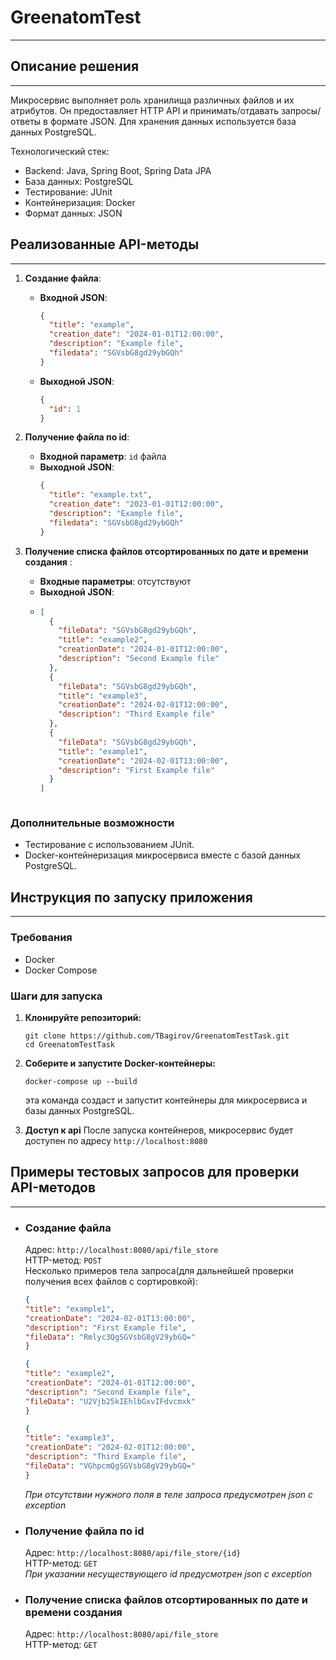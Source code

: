 # GreenatomTest
___
 

## Описание решения
___

Микросервис выполняет роль хранилища различных файлов и их атрибутов.
Он предоставляет HTTP API и принимать/отдавать запросы/ответы в формате JSON.
Для хранения данных используется база данных PostgreSQL.

Технологический стек:
+ Backend: Java, Spring Boot, Spring Data JPA
+ База данных: PostgreSQL
+ Тестирование: JUnit
+ Контейнеризация: Docker
+ Формат данных: JSON

## Реализованные API-методы
___
1. **Создание файла**:
    - **Входной JSON**:
      ```json
      {
        "title": "example",
        "creation_date": "2024-01-01T12:00:00",
        "description": "Example file",
        "filedata": "SGVsbG8gd29ybGQh"  
      }
      ```
    - **Выходной JSON**:
      ```json
      {
        "id": 1
      }
      ```

2. **Получение файла по id**:
    - **Входной параметр**: `id` файла
    - **Выходной JSON**:
      ```json
      {
        "title": "example.txt",
        "creation_date": "2023-01-01T12:00:00",
        "description": "Example file",
        "filedata": "SGVsbG8gd29ybGQh"   
      }
      ```

3. **Получение списка файлов отсортированных по дате и времени создания** :
    - **Входные параметры**: отсутствуют
    - **Выходной JSON**:
    - ```json
      [
        {
          "fileData": "SGVsbG8gd29ybGQh",
          "title": "example2",
          "creationDate": "2024-01-01T12:00:00",
          "description": "Second Example file"
        },
        {  
          "fileData": "SGVsbG8gd29ybGQh",
          "title": "example3",
          "creationDate": "2024-02-01T12:00:00",
          "description": "Third Example file"
        },
        {
          "fileData": "SGVsbG8gd29ybGQh",
          "title": "example1",
          "creationDate": "2024-02-01T13:00:00",
          "description": "First Example file"
        }
      ]
    ```
### Дополнительные возможности

- Тестирование с использованием JUnit.
- Docker-контейнеризация микросервиса вместе с базой данных PostgreSQL.

## Инструкция по запуску приложения
___

### Требования

- Docker
- Docker Compose

### Шаги для запуска

1. **Клонируйте репозиторий:**

   ```shell
   git clone https://github.com/TBagirov/GreenatomTestTask.git
   cd GreenatomTestTask

2. **Соберите и запустите Docker-контейнеры:**
   
   ```shell
   docker-compose up --build
   ```
   эта команда создаст и запустит контейнеры для микросервиса и базы данных PostgreSQL.

3. **Доступ к api**
   После запуска контейнеров, микросервис будет доступен по адресу `http://localhost:8080`

## Примеры тестовых запросов для проверки API-методов
___
+ ### Создание файла
   Адрес: `http://localhost:8080/api/file_store` <br>
   HTTP-метод: `POST` <br>
   Несколько примеров тела запроса(для дальнейшей проверки получения всех файлов с сортировкой):  
   ```json
  {
  "title": "example1",
  "creationDate": "2024-02-01T13:00:00",
  "description": "First Example file",
  "fileData": "Rmlyc3QgSGVsbG8gV29ybGQ="  
  } 
  ```
   
  ```json  
  {
  "title": "example2",
  "creationDate": "2024-01-01T12:00:00",
  "description": "Second Example file",
  "fileData": "U2Vjb25kIEhlbGxvIFdvcmxk"  
  }
  ```
  ```json  
  {
  "title": "example3",
  "creationDate": "2024-02-01T12:00:00",
  "description": "Third Example file",
  "fileData": "VGhpcmQgSGVsbG8gV29ybGQ="  
  }
  ```
  *При отсутствии нужного поля в теле запроса предусмотрен json c exception* <br>
+ ### Получение файла по id
  Адрес: `http://localhost:8080/api/file_store/{id}` <br>
  HTTP-метод: `GET` <br>
  *При указании несуществующего id предусмотрен json c exception* <br>
+ ### Получение списка файлов отсортированных по дате и времени создания
  Адрес: `http://localhost:8080/api/file_store` <br>
  HTTP-метод: `GET` <br> 